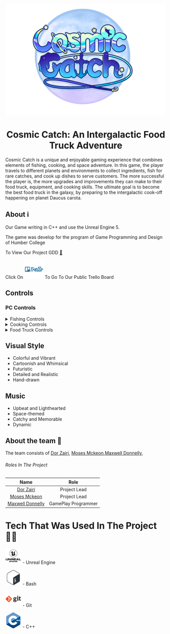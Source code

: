 <p align="center">
<a href="">
  <img src="Assets/Cosmic_Catch-Logo.png" width="500" title="Cosmic Catch">
  </a>
</p>
<h1 align="center">Cosmic Catch: An Intergalactic Food Truck Adventure</h1>

Cosmic Catch is a unique and enjoyable gaming experience that combines elements of fishing, cooking, and space adventure. In this game, the player travels to different planets and environments to collect ingredients, fish for rare catches, and cook up dishes to serve customers. The more successful the player is, the more upgrades and improvements they can make to their food truck, equipment, and cooking skills. The ultimate goal is to become the best food truck in the galaxy, by preparing to the intergalactic cook-off happening on planet Daucus carota.

## About :information_source:

Our Game writing in C++ and use the Unreal Engine 5.

The game was develop for the program of Game Programming and Design of Humber College

To View Our Project GDD <a href ="https://docs.google.com/document/d/1z9bbO228pJGLcEswCIYL1J6K8Z5_Y8eXFhxP-M9GANo/edit?usp=sharing"> :open_book:</a>

Click On <code><a href="https://trello.com/invite/b/1UWEQkvj/ATTI48473ab65f195401564fa11dc71a940473473C31/cosmic-catch"><img src="https://raw.githubusercontent.com/devicons/devicon/1119b9f84c0290e0f0b38982099a2bd027a48bf1/icons/trello/trello-plain-wordmark.svg" alt="trello board" width="60" height="60"/></a></code> To Go To Our Public Trello Board

## Controls

### PC Controls

<details>
    <summary>Fishing Controls </summary>
    &nbsp;  - Space: Cast line, Sink Anchor
    <br>
    &nbsp; - WASD Keys: Change fishing angle
    <br>
    &nbsp;  - Left Mouse Button: Set hook
    <br>
    &nbsp; - Right Mouse Button: Reel in line
    <br>
</details>

<details>
   <summary>Cooking Controls </summary>
   &nbsp; - Mouse: Move ingredients
    <br>
    &nbsp; - WASD Keys: Rotate ingredients
    <br>
    &nbsp; - Left Mouse Button: Pick up/drop ingredients
    <br>
    &nbsp; - Right Mouse Button: Use utensils
    <br>
    &nbsp; - E Key: Season dish
    <br>
    &nbsp; - Q Key: Plate dish
    <br>
</details>

<details>
   <summary>Food Truck Controls </summary>
&nbsp;- WASD Keys: Move food truck
 <br>
&nbsp;- Mouse: Rotate food truck
 <br>
&nbsp;- Left Mouse Button: Interact with environment
 <br>
&nbsp;- Right Mouse Button: Open menu/inventory
 <br>
&nbsp;- Spacebar: Accelerate
 <br>
&nbsp;- Shift Key: Brake
</details>

<!-- TODO add this section only if we finish it -->
<!-- ### Console Controls
<details>
   <summary>Fishing Controls</summary>
    &nbsp;- Left Joystick: Reel in or cast line
    <br>
    &nbsp;- Right Joystick: Change fishing angle
    <br>
    &nbsp;- A button: Set hook
    <br>
    &nbsp;- B button: Reel in line

</details>


<details>
   <summary>Cooking Controls</summary>
        &nbsp;- Left Joystick: Move ingredients
        <br>
        &nbsp;- Right Joystick: Rotate ingredients
        <br>
        &nbsp;- A button: Pick up/drop ingredients
        <br>
        &nbsp;- B button: Use utensils
        <br>
        &nbsp;- X button: Season dish
        <br>
        &nbsp;- Y button: Plate dish
</details>


<details>
   <summary>Food Truck Controls</summary>
        &nbsp;- Left Joystick: Move food truck
        <br>
        &nbsp;- Right Joystick: Rotate food truck
        <br>
        &nbsp;- A button: Interact with environment
        <br>
        &nbsp;- B button: Open menu/inventory
        <br>
        &nbsp;- X button: Accelerate
        <br>
        &nbsp;- Y button: Brake
</details>

### Mobile Controls

<details>
   <summary>Fishing Controls</summary>
        &nbsp;- Swipe left/right: Reel in or cast line
        <br>
        &nbsp;- Swipe up/down: Change fishing angle
        <br>
        &nbsp;- Tap: Set hook
        <br>
        &nbsp;- Hold: Reel in line
</details>

<details>
   <summary>Cooking Controls</summary>
        &nbsp;- Drag: Move ingredients
        <br>
        &nbsp;- Swipe: Rotate ingredients
        <br>
        &nbsp;- Tap: Pick up/drop ingredients
        <br>
        &nbsp;- Hold: Use utensils
        <br>
        &nbsp;- Double Tap: Season dish
        <br>
        &nbsp;- Triple Tap: Plate dish
</details>


####


<details>
   <summary>Food Truck Controls</summary>
&nbsp;- Swipe left/right: Move food truck
<br>
&nbsp;- Swipe up/down: Rotate food truck
<br>
&nbsp;- Tap: Interact with environment
<br>
&nbsp;- Hold: Open menu/inventory
<br>
&nbsp;- Accelerometer: Accelerate/Brake
</details> -->

## Visual Style

<!-- TODO add some examples -->

- Colorful and Vibrant
- Cartoonish and Whimsical
- Futuristic
- Detailed and Realistic
- Hand-drawn

## Music

- Upbeat and Lighthearted
- Space-themed
- Catchy and Memorable
- Dynamic

## About the team :star2:

<!-- TODO  add all the members of this project -->

The team consists of <a href="https://www.linkedin.com/in/dorz/">Dor Zairi</a>, <a href="https://www.linkedin.com/in/moses-mckeon-90212a221/">Moses Mckeon</a>,<a href="https://www.linkedin.com/in/dorz/">Maxwell Donnelly</a>,

###### Roles In The Project

<!-- TODO add all the members of this project -->

|                                        Name                                        |        Role         |
| :--------------------------------------------------------------------------------: | :-----------------: |
|             <a href="https://www.linkedin.com/in/dorz/">Dor Zairi</a>              |    Project Lead     |
|   <a href="https://www.linkedin.com/in/moses-mckeon-90212a221/">Moses Mckeon</a>   |    Project Lead     |
| <a href="https://www.linkedin.com/in/moses-mckeon-90212a221/">Maxwell Donnelly</a> | GamePlay Programmer |

# Tech That Was Used In The Project 👩‍💻

<!-- TODO add more tech to this section -->

<a align="center" href="https://en.wikipedia.org/wiki/Unreal_Engine"><img src="https://raw.githubusercontent.com/devicons/devicon/1119b9f84c0290e0f0b38982099a2bd027a48bf1/icons/unrealengine/unrealengine-original-wordmark.svg" alt="Unreal Engine" width="50" height="50"/></a> - Unreal Engine

<a href="https://en.wikipedia.org/wiki/Bash_(Unix_shell)"><img src="https://raw.githubusercontent.com/devicons/devicon/1119b9f84c0290e0f0b38982099a2bd027a48bf1/icons/bash/bash-original.svg" alt="Bash" width="50" height="50"/></a> - Bash

<a href="https://en.wikipedia.org/wiki/Git"><img src="https://raw.githubusercontent.com/devicons/devicon/1119b9f84c0290e0f0b38982099a2bd027a48bf1/icons/git/git-original-wordmark.svg" alt="Git" width="50" height="50"/></a> - Git

<a href="https://en.wikipedia.org/wiki/C++"><img src="https://raw.githubusercontent.com/devicons/devicon/1119b9f84c0290e0f0b38982099a2bd027a48bf1/icons/cplusplus/cplusplus-original.svg" alt="C++" width="50" height="50"/></a> - C++

<!-- TODO make a gif for the game -->
<!-- # Show Case -->

<!-- ### Attack

![Josh Attacking](https://github.com/Ckrcok/JOSH-FIGHT-THE-VIDEO-GAME/blob/main/ShowCase/Attacking.gif)

### Block

![Josh Blocking](https://github.com/Ckrcok/JOSH-FIGHT-THE-VIDEO-GAME/blob/main/ShowCase/Blocking.gif)

### Dodge

![Josh Dodging](https://github.com/Ckrcok/JOSH-FIGHT-THE-VIDEO-GAME/blob/main/ShowCase/Dodging.gif) -->
